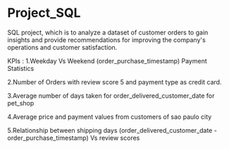 # Project_SQL
SQL project, which is to analyze a dataset of customer orders to gain insights and provide recommendations for improving the company's operations and customer satisfaction.

KPIs :
1.Weekday Vs Weekend (order_purchase_timestamp) Payment Statistics

2.Number of Orders with review score 5 and payment type as credit card.

3.Average number of days taken for order_delivered_customer_date for pet_shop

4.Average price and payment values from customers of sao paulo city

5.Relationship between shipping days (order_delivered_customer_date - order_purchase_timestamp) Vs review scores
